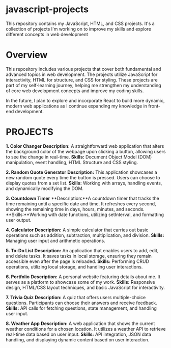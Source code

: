 # javascript-projects
This repository contains my JavaScript, HTML, and CSS projects. It's a collection of projects I'm working on to improve my skills and explore different concepts in web development

# Overview
This repository includes various projects that cover both fundamental and advanced topics in web development. The projects utilize JavaScript for interactivity, HTML for structure, and CSS for styling. These projects are part of my self-learning journey, helping me strengthen my understanding of core web development concepts and improve my coding skills.

In the future, I plan to explore and incorporate React to build more dynamic, modern web applications as I continue expanding my knowledge in front-end development.

# PROJECTS

**1. Color Changer**
**Description:** A straightforward web application that alters the background color of the webpage upon clicking a button, allowing users to see the change in real-time.
**Skills:** Document Object Model (DOM) manipulation, event handling, HTML Structure and CSS styling.

**2. Random Quote Generator** 
**Description:** This application showcases a new random quote every time the button is pressed. Users can choose to display quotes from a set list.
**Skills:** Working with arrays, handling events, and dynamically modifying the DOM.

**3. Countdown Timer**
**Description:**A countdown timer that tracks the time remaining until a specific date and time. It refreshes every second, showing the remaining time in days, hours, minutes, and seconds.
**Skills:**Working with date functions, utilizing setInterval, and formatting user output.

**4. Calculator**
**Description:** A simple calculator that carries out basic operations such as addition, subtraction, multiplication, and division.
**Skills:** Managing user input and arithmetic operations.

**5. To-Do List**
**Description:** An application that enables users to add, edit, and delete tasks. It saves tasks in local storage, ensuring they remain accessible even after the page is reloaded. 
**Skills:** Performing CRUD operations, utilizing local storage, and handling user interactions.

**6. Portfolio** 
**Description:** A personal website featuring details about me. It serves as a platform to showcase some of my work.
**Skills:** Responsive design, HTML/CSS layout techniques, and basic JavaScript for interactivity.

**7. Trivia Quiz**
**Description:** A quiz that offers users multiple-choice questions. Participants can choose their answers and receive feedback.
**Skills:** API calls for fetching questions, state management, and handling user input.

**8. Weather App**
**Description:** A web application that shows the current weather conditions for a chosen location. It utilizes a weather API to retrieve real-time data based on user input.
**Skills:** API integration, JSON data handling, and displaying dynamic content based on user interaction.
